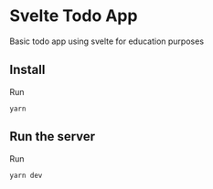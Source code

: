 # Svelte Todo App

Basic todo app using svelte for education purposes

## Install

Run
```
yarn
```

## Run the server

Run
```
yarn dev
```
